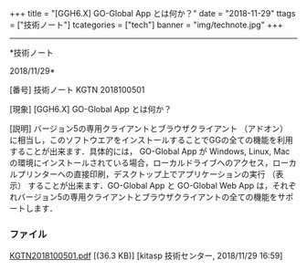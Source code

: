 ﻿+++
title = "[GGH6.X] GO-Global App とは何か？"
date = "2018-11-29"
ttags = ["技術ノート"]
tcategories = ["tech"]
banner = "img/technote.jpg"
+++

-----------------------------------------------------------------------------------------------------------------------------

*技術ノート

2018/11/29*


[番号]
技術ノート KGTN 2018100501

[現象]
[GGH6.X] GO-Global App とは何か？

[説明]
バージョン5の専用クライアントとブラウザクライアント （アドオン）
に相当し，このソフトウエアをインストールすることでGGの全ての機能を利用することが出来ます．具体的には，
GO-Global App が Windows, Linux, Mac
の環境にインストールされている場合，ローカルドライブへのアクセス，ローカルプリンターへの直接印刷，デスクトップ上でアプリケーションの実行
（表示） することが出来ます．GO-Global App と GO-Global Web App
は，それぞれバージョン5の専用クライアントとブラウザクライアントの全ての機能をサポートします．


### ファイル

 
 


[KGTN2018100501.pdf](http://techreport.kitasp.net/attachments/download/4189/KGTN2018100501.pdf)
 [(36.3 KB)] [kitasp 技術センター, 2018/11/29
16:59]


 


 

